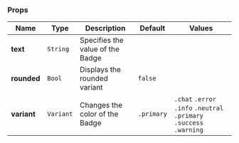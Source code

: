 ### Props
| Name | Type | Description | Default | Values |
| --- | ----------- | --------- | --------- | --------- |
| **text** | `String` | Specifies the value of the Badge |  |  |
| **rounded** | `Bool` | Displays the rounded variant | `false` |  |
| **variant** | `Variant` | Changes the color of the Badge | `.primary` | `.chat` `.error` `.info` `.neutral` `.primary` `.success` `.warning` |